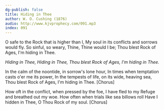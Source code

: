 ```yaml
---
dg-publish: false
title: Hiding in Thee
author: W. O. Cushing (1876)
audio: http://www.kjvprophecy.com/091.mp3
index: 091
---
```


O safe to the Rock that is higher than I,
My soul in its conflicts and sorrows would fly.
So sinful, so weary, Thine, Thine would I be;
Thou blest Rock of Ages, I'm hiding in Thee.

*Hiding in Thee, Hiding in Thee,
Thou blest Rock of Ages, I'm hiding in Thee.*

In the calm of the noontide, in sorrow's lone hour,
In times when temptation casts o'er me its power,
In the tempests of life, on its wide, heaving sea,
Thou blest Rock of Ages, I'm hiding in Thee. [Chorus]

How oft in the conflict, when pressed by the foe,
I have fled to my Refuge and breathed out my woe.
How often when trials like sea billows roll
Have I hidden in Thee, O Thou Rock of my soul. [Chorus]